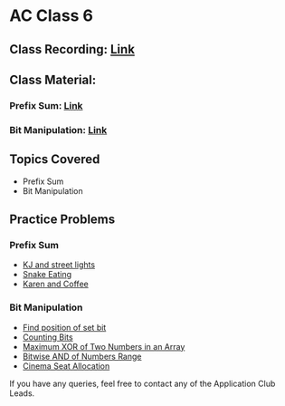 # AC Class 6

## Class Recording: [Link](https://drive.google.com/file/d/1ZP9jbREW5lkRTzLe4YjztuQHvhsFarr-/view?usp=sharing)

## Class Material: 
### Prefix Sum: [Link](https://drive.google.com/file/d/1xvKPM2XjTLHIjclu-XB8luEebpuRNaB3/view?usp=sharing)
### Bit Manipulation: [Link](https://drive.google.com/file/d/1u-yGdOKnhIBUxRGQURAPNW0oY6yO0cge/view?usp=sharing)

## Topics Covered

- Prefix Sum
- Bit Manipulation

## Practice Problems

### Prefix Sum
- [KJ and street lights](https://www.hackerrank.com/contests/ab-yeh-kar-ke-dikhao/challenges/kj-and-street-lights/problem)
- [Snake Eating](https://www.codechef.com/problems/SNAKEEAT)
- [Karen and Coffee](https://codeforces.com/contest/816/problem/B)

### Bit Manipulation
- [Find position of set bit](https://practice.geeksforgeeks.org/problems/find-position-of-set-bit3706/1)
- [ Counting Bits](https://leetcode.com/problems/counting-bits/) 
- [Maximum XOR of Two Numbers in an Array](https://leetcode.com/problems/maximum-xor-of-two-numbers-in-an-array/)
- [Bitwise AND of Numbers Range](https://leetcode.com/problems/bitwise-and-of-numbers-range/)
- [Cinema Seat Allocation](https://leetcode.com/problems/cinema-seat-allocation/)



If you have any queries, feel free to contact any of the Application Club Leads.

